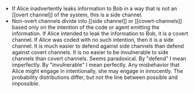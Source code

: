 - If Alice inadvertently leaks information to Bob in a way that is not an [[overt channel]] of the system, this is a side channel.
- Non-overt channels divide into [[side channel]] or [[covert-channels]] based only on the intention of the code or agent emitting the information. If Alice intended to leak the information to Bob, it is a covert channel. If Alice was coded with no such intention, then it is a side channel. It is much easier to defend against side channels than defend against covert channels. It is no easier to be invulnerable to side channels than covert channels. Seems paradoxical. By "defend" I mean imperfectly. By "invulnerable" I mean perfectly. Any misbehavior that Alice might engage in intentionally, she may engage in innocently. The probability distributions differ, but not the line between possible and impossible.

